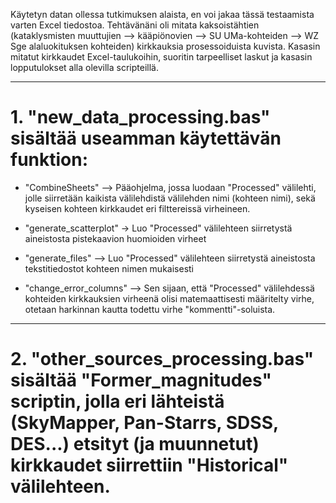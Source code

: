 Käytetyn datan ollessa tutkimuksen alaista, en voi jakaa tässä testaamista varten Excel tiedostoa.
Tehtävänäni oli mitata kaksoistähtien (kataklysmisten muuttujien --> kääpiönovien --> SU UMa-kohteiden --> WZ Sge alaluokituksen kohteiden) kirkkauksia prosessoiduista kuvista.
Kasasin mitatut kirkkaudet Excel-taulukoihin, suoritin tarpeelliset laskut ja kasasin lopputulokset alla olevilla scripteillä.

---

# 1. "new_data_processing.bas" sisältää useamman käytettävän funktion:

* "CombineSheets" --> Pääohjelma, jossa luodaan "Processed" välilehti, jolle siirretään kaikista välilehdistä välilehden nimi (kohteen nimi), sekä kyseisen kohteen kirkkaudet eri filttereissä virheineen.

* "generate_scatterplot" -> Luo "Processed" välilehteen siirretystä aineistosta pistekaavion huomioiden virheet

* "generate_files" --> Luo "Processed" välilehteen siirretystä aineistosta tekstitiedostot kohteen nimen mukaisesti

* "change_error_columns" --> Sen sijaan, että "Processed" välilehdessä kohteiden kirkkauksien virheenä olisi matemaattisesti määritelty virhe, otetaan harkinnan kautta todettu virhe "kommentti"-soluista.

---

# 2. "other_sources_processing.bas" sisältää "Former_magnitudes" scriptin, jolla eri lähteistä (SkyMapper, Pan-Starrs, SDSS, DES...) etsityt (ja muunnetut) kirkkaudet siirrettiin "Historical" välilehteen.
